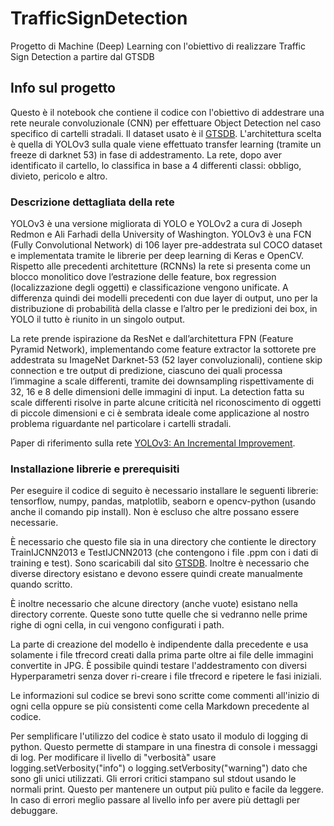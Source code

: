 # TrafficSignDetection
Progetto di Machine (Deep) Learning con l'obiettivo di realizzare Traffic Sign Detection a partire dal GTSDB 

## Info sul progetto
Questo è il notebook che contiene il codice con l'obiettivo di addestrare una rete neurale convoluzionale (CNN) per effettuare Object Detection nel caso specifico di cartelli stradali. Il dataset usato è il [GTSDB](https://benchmark.ini.rub.de/). L'architettura scelta è quella di YOLOv3 sulla quale viene effettuato transfer learning (tramite un freeze di darknet 53) in fase di addestramento. La rete, dopo aver identificato il cartello, lo classifica in base a 4 differenti classi: obbligo, divieto, pericolo e altro.

### Descrizione dettagliata della rete
YOLOv3 è una versione migliorata di YOLO e YOLOv2 a cura di Joseph Redmon e Ali Farhadi della University of Washington. YOLOv3 è una FCN (Fully Convolutional Network) di 106 layer pre-addestrata sul COCO dataset e implementata tramite le librerie per deep learning di Keras e OpenCV. Rispetto alle precedenti architetture (RCNNs) la rete si presenta come un blocco monolitico dove l’estrazione delle feature, box regression (localizzazione degli oggetti) e classificazione vengono unificate. A differenza quindi dei modelli precedenti con due layer di output, uno per la distribuzione di probabilità della classe e l’altro per le predizioni dei box, in YOLO il tutto è riunito in un singolo output. 

La rete prende ispirazione da ResNet e dall’architettura FPN (Feature Pyramid Network), implementando come feature extractor la sottorete pre addestrata su ImageNet Darknet-53 (52 layer convoluzionali), contiene skip connection e tre output di predizione, ciascuno dei quali processa l’immagine a scale differenti, tramite dei downsampling rispettivamente di 32, 16 e 8 delle dimensioni delle immagini di input. La detection fatta su scale differenti risolve in parte alcune criticità nel riconoscimento di oggetti di piccole dimensioni e ci è sembrata ideale come applicazione al nostro problema riguardante nel particolare i cartelli stradali.<br>

Paper di riferimento sulla rete [YOLOv3: An Incremental Improvement](https://pjreddie.com/media/files/papers/YOLOv3.pdf).

### Installazione librerie e prerequisiti
Per eseguire il codice di seguito è necessario installare le seguenti librerie: 
tensorflow, numpy, pandas, matplotlib, seaborn e opencv-python (usando anche il comando pip install). Non è escluso che altre possano essere necessarie.

È necessario che questo file sia in una directory che contiente le directory TrainIJCNN2013 e TestIJCNN2013 (che contengono i file .ppm con i dati di training e test). Sono scaricabili dal sito [GTSDB](https://benchmark.ini.rub.de/). Inoltre è necessario che diverse directory esistano e devono essere quindi create manualmente quando scritto.

È inoltre necessario che alcune directory (anche vuote) esistano nella directory corrente. Queste sono tutte quelle che si vedranno nelle prime righe di ogni cella, in cui vengono configurati i path.  

La parte di creazione del modello è indipendente dalla precedente e usa solamente i file tfrecord creati dalla prima parte oltre ai file delle immagini convertite in JPG. È possibile quindi testare l'addestramento con diversi Hyperparametri senza dover ri-creare i file tfrecord e ripetere le fasi iniziali.

Le informazioni sul codice se brevi sono scritte come commenti all'inizio di ogni cella oppure se più consistenti come cella Markdown precedente al codice.  

Per semplificare l'utilizzo del codice è stato usato il modulo di logging di python. Questo permette di stampare in una finestra di console i messaggi di log. Per modificare il livello di "verbosità" usare logging.setVerbosity("info") o logging.setVerbosity("warning") dato che sono gli unici utilizzati. Gli errori critici stampano sul stdout usando le normali print. Questo per mantenere un output più pulito e facile da leggere. In caso di errori meglio passare al livello info per avere più dettagli per debuggare.
